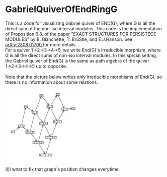 # GabrielQuiverOfEndRingG
This is a code for visualizing Gabriel quiver of END(G), where G is all the direct sum of the non-iso interval modules. This code is the implementation of Proposition 6.8. of the paper  "EXACT STRUCTURES FOR PERSISTECE MODULES" by B. Blanchette, T. BrüStle, and E.J.Hanson.
See <a href="https://arxiv.org/abs/2308.01790">arXiv:2308.01790 </a>for more details.
<br>
For a quiver 1→2→3→4→5, we write End(G)'s irreducible morphism, where G is all the direct sums of non-iso interval modules. In this sprcial setting, the Gabriel quiver of End(G) is the same as path algebra of the quiver 1→2→3→4→5 up to opposite.  
<br>
Note that the picture below writes only irreducible morphisms of End(G), so there is no information about some relations.
 <!-- Picture -->
  <div title="picture">
    <img src="Graph.PNG" alt="picture" width="240px" >
    </div>
    <small>
    </small>
<!-- end Picture -->

(i)I wnat to fix that graph's position changes everytime.
